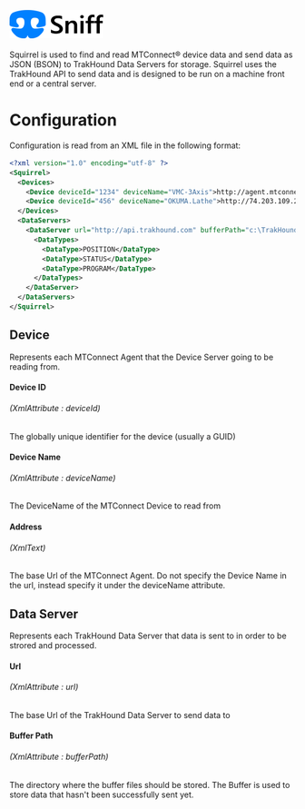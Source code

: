 ![Sniff](Sniff_50px.png)<br><br>
Squirrel is used to find and read MTConnect® device data and send data as JSON (BSON) to TrakHound Data Servers for storage. Squirrel uses the TrakHound API to send data and is designed to be run on a machine front end or a central server. 

# Configuration
Configuration is read from an XML file in the following format:

```xml
<?xml version="1.0" encoding="utf-8" ?>
<Squirrel>
  <Devices>
    <Device deviceId="1234" deviceName="VMC-3Axis">http://agent.mtconnect.org</Device>
    <Device deviceId="456" deviceName="OKUMA.Lathe">http://74.203.109.245:5001</Device>
  </Devices>
  <DataServers>
    <DataServer url="http://api.trakhound.com" bufferPath="c:\TrakHound\Buffers\">
      <DataTypes>
        <DataType>POSITION</DataType>
        <DataType>STATUS</DataType>
        <DataType>PROGRAM</DataType>
      </DataTypes>
    </DataServer>
  </DataServers>
</Squirrel>
```

## Device 
Represents each MTConnect Agent that the Device Server going to be reading from.

#### Device ID 
###### *(XmlAttribute : deviceId)*
The globally unique identifier for the device (usually a GUID)

#### Device Name
###### *(XmlAttribute : deviceName)*
The DeviceName of the MTConnect Device to read from

#### Address
###### *(XmlText)*
The base Url of the MTConnect Agent. Do not specify the Device Name in the url, instead specify it under the deviceName attribute.

## Data Server
Represents each TrakHound Data Server that data is sent to in order to be strored and processed.

#### Url 
###### *(XmlAttribute : url)*
The base Url of the TrakHound Data Server to send data to

#### Buffer Path
###### *(XmlAttribute : bufferPath)*
The directory where the buffer files should be stored. The Buffer is used to store data that hasn't been successfully sent yet.


